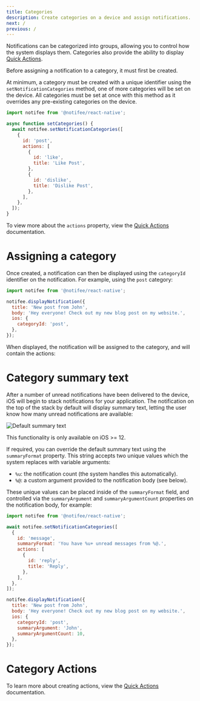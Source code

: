 ```yaml
---
title: Categories
description: Create categories on a device and assign notifications.
next: /
previous: /
---
```


Notifications can be categorized into groups, allowing you to control how the system displays them. Categories also
provide the ability to display [Quick Actions](/react-native/docs/ios/interaction#quick-actions).

Before assigning a notification to a category, it must first be created.

At minimum, a category must be created with a unique identifier using the `setNotificationCategories`
method, one of more categories will be set on the device. All categories must be set at once with this method as it
overrides any pre-existing categories on the device.

```js
import notifee from '@notifee/react-native';

async function setCategories() {
  await notifee.setNotificationCategories([
    {
      id: 'post',
      actions: [
        {
          id: 'like',
          title: 'Like Post',
        },
        {
          id: 'dislike',
          title: 'Dislike Post',
        },
      ],
    },
  ]);
}
```

To view more about the `actions` property, view the [Quick Actions](/react-native/docs/ios/interaction#quick-actions)
documentation.

# Assigning a category

Once created, a notification can then be displayed using the `categoryId` identifier on the notification. For example,
using the `post` category:

```js
import notifee from '@notifee/react-native';

notifee.displayNotification({
  title: 'New post from John',
  body: 'Hey everyone! Check out my new blog post on my website.',
  ios: {
    categoryId: 'post',
  },
});
```

When displayed, the notification will be assigned to the category, and will contain the actions:

<Vimeo id="ios-category-actions" caption="iOS Category Actions Example" />

# Category summary text

After a number of unread notifications have been delivered to the device, iOS will begin to stack notifications for your
application. The notification on the top of the stack by default will display summary text, letting the user know how many
unread notifications are available:

![Default summary text](https://images.prismic.io/invertase/8d3cc19e-5cb9-41a4-9c55-1d03c975043e_ios-summary-text-default.png?auto=format)

This functionality is only available on iOS >= 12.

If required, you can override the default summary text using the `summaryFormat` property. This string accepts two unique
values which the system replaces with variable arguments:

- `%u`: the notification count (the system handles this automatically).
- `%@`: a custom argument provided to the notification body (see below).

These unique values can be placed inside of the `summaryFormat` field, and controlled via the `summaryArgument` and
`summaryArgumentCount` properties on the notification body, for example:

```js
import notifee from '@notifee/react-native';

await notifee.setNotificationCategories([
  {
    id: 'message',
    summaryFormat: 'You have %u+ unread messages from %@.',
    actions: [
      {
        id: 'reply',
        title: 'Reply',
      },
    ],
  },
]);

notifee.displayNotification({
  title: 'New post from John',
  body: 'Hey everyone! Check out my new blog post on my website.',
  ios: {
    categoryId: 'post',
    summaryArgument: 'John',
    summaryArgumentCount: 10,
  },
});
```

# Category Actions

To learn more about creating actions, view the [Quick Actions](/react-native/docs/ios/interaction#quick-actions) documentation.
